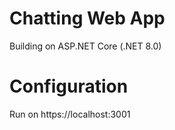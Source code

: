 # Chatting Web App

Building on ASP.NET Core (.NET 8.0)

# Configuration

Run on https://localhost:3001